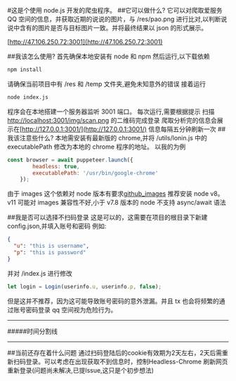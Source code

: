 #这是个使用 node.js 开发的爬虫程序。 ##它可以做什么?
它可以对爬取爱服务 QQ 空间的信息，并获取近期的说说的图片，与 /res/pao.png 进行比对,以判断说说中含有的图片是否与目标图片一致。并将最终结果以 json 的形式展示。

[http://47.106.250.72:3001](http://47.106.250.72:3001)

##我该怎么使用?
首先确保本地安装有 node 和 npm
然后运行,以下载依赖

```bash
npm install
```

请确保当前项目中有 /res 和 /temp 文件夹,避免未知意外的错误
接着运行

```bash
node index.js
```

程序会在本地搭建一个服务器监听 3001 端口。
每次运行,需要根据提示 扫描 [http://localhost:3001/img/scan.png](http://localhost:3001/img/scan.png) 的二维码完成登录
爬取分析完的信息会展示在[http://127.0.0.1:3001/](http://127.0.0.1:3001/)
信息每隔五分钟刷新一次 ##我该注意些什么?
本地需安装有最新版的 chrome,并将 /utils/lonin.js 中的 executablePath 修改为本地的 chrome 程序的地址。
以我的为例

```JavaScript
const browser = await puppeteer.launch({
        headless: true,
        executablePath: '/usr/bin/google-chrome'
    });
```

由于 images 这个依赖对 node 版本有要求[github_images](https://github.com/zhangyuanwei/node-images)
推荐安装 node v8。v11 可能对 images 兼容性不好,小于 v7.8 版本的 node 不支持 async/await 语法

##我是否可以选择不扫码登录
这是可以的，这需要在项目的根目录下新建 config.json,并填入账号和密码
例如:

```json
{
  "u": "this is username",
  "p": "this is password"
}
```

并对 /index.js 进行修改

```JavaScript
let login = Login(userinfo.u, userinfo.p, false);
```

但是这并不推荐，因为这可能导致账号密码的意外泄漏。并且 tx 也会将频繁的通过账号密码登录 qq 空间视为危险行为。
***
#####时间分割线
***
##当前还存在着什么问题
通过扫码登陆后的cookie有效期为2天左右，2天后需重新扫码登录。可以考虑在出现获取不到信息时，控制Headless-Chrome 刷新网页重新登录(问题尚未解决,已提Issue,这只是个初步想法)